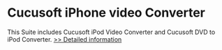 # Cucusoft iPhone video Converter
This Suite includes Cucusoft iPod Video Converter and Cucusoft DVD to iPod Converter.
[>> Detailed information](https://secure.shareit.com/shareit/product.html?productid=300156140&affiliateid=200057808)